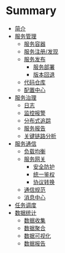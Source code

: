 # Summary

- [简介](README.md)
- [服务管理]()
  - [服务容器]()
  - [服务注册/发现]()
  - [服务发布]()
    - [服务部署]()
    - [版本回退]()
  - [代码仓库]()
  - [配置中心]()
- [服务治理]()
  - [日志]()
  - [监控报警]()
  - [分布式追踪]()
  - [服务报告]()
  - [关键链路分析]()
- [服务通信]()
  - [负载均衡]()
  - [服务网关]()
    - [安全防护]()
    - [统一鉴权]()
    - [协议转换]()
  - [通信规范]()
  - [消息中心]()
- [任务调度]()
- [数据统计](数据统计.md)
  - [数据收集]()
  - [数据聚合]()
  - [数据可视化]()
  - [数据报告]()


